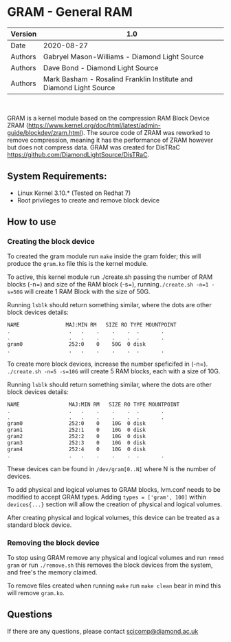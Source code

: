 # GRAM - General RAM 

| Version | 1.0                                           |
|---------|-----------------------------------------------|
| Date    | 2020-08-27                                    |
| Authors | Gabryel Mason-Williams - Diamond Light Source |
| Authors | Dave Bond - Diamond Light Source              |
| Authors | Mark Basham - Rosalind Franklin Institute and  Diamond Light Source              |

<br>

GRAM is a kernel module based on the compression RAM Block Device ZRAM (https://www.kernel.org/doc/html/latest/admin-guide/blockdev/zram.html). The source code of ZRAM was reworked to remove compression, meaning it has the performance of ZRAM however but does not compress data. GRAM was created for DisTRaC https://github.com/DiamondLightSource/DisTRaC. 

## System Requirements:

- Linux Kernel 3.10.\* (Tested on Redhat 7)
- Root privileges to create and remove block device

## How to use

### Creating the block device

To created the gram module run `make` inside the gram folder; this will produce the `gram.ko` file this is the kernel module.

To active, this kernel module run ./create.sh passing the number of RAM blocks (-n=) and size of the RAM block (-s=), running`./create.sh -n=1 -s=50G` will create 1 RAM Block with the size of 50G.

Running `lsblk` should return something similar, where the dots are other block devices details:

```sh
NAME               MAJ:MIN RM   SIZE RO TYPE MOUNTPOINT
.                   .   .    .    .    .  .       .
.                   .   .    .    .    .  .       .
gram0               252:0    0    50G  0 disk
.                   .   .    .    .    .  .       .
```


To create more block devices, increase the number speficifed in (-n=). `./create.sh -n=5 -s=10G` will create 5 RAM blocks, each with a size of 10G. 

Running `lsblk` should return something similar, where the dots are other block devices details:

```sh
NAME                MAJ:MIN RM   SIZE RO TYPE MOUNTPOINT
.                   .   .    .    .    .  .       .
.                   .   .    .    .    .  .       .
gram0               252:0    0    10G  0 disk
gram1               252:1    0    10G  0 disk
gram2               252:2    0    10G  0 disk
gram3               252:3    0    10G  0 disk
gram4               252:4    0    10G  0 disk
.                   .   .    .    .    .  .       .
```

These devices can be found in `/dev/gram[0..N]` where N is the number of devices. 

To add physical and logical volumes to GRAM blocks, lvm.conf needs to be modified to accept GRAM types. Adding `types = ['gram', 100]`  within `devices{...}` section will allow the creation of physical and logical volumes.

After creating physical and logical volumes, this device can be treated as a standard block device.

### Removing the block device

To stop using GRAM remove any physical and logical volumes and run
`rmmod gram` or run `./remove.sh` this removes the block devices from the system, and free's the memory claimed. 

To remove files created when running `make` run `make clean` bear in mind this will remove `gram.ko`.

## Questions

If there are any questions, please contact scicomp@diamond.ac.uk
